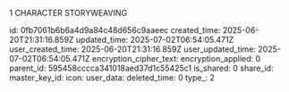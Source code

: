 1 CHARACTER STORYWEAVING

id: 0fb7061b6b6a4d9a84c48d656c9aaeec
created_time: 2025-06-20T21:31:16.859Z
updated_time: 2025-07-02T06:54:05.471Z
user_created_time: 2025-06-20T21:31:16.859Z
user_updated_time: 2025-07-02T06:54:05.471Z
encryption_cipher_text: 
encryption_applied: 0
parent_id: 595458cccca341018aed37d1c55425c1
is_shared: 0
share_id: 
master_key_id: 
icon: 
user_data: 
deleted_time: 0
type_: 2